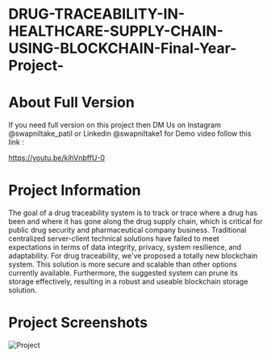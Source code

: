 # DRUG-TRACEABILITY-IN-HEALTHCARE-SUPPLY-CHAIN-USING-BLOCKCHAIN-Final-Year-Project-

# About Full Version
If you need full version on this project then DM Us on Instagram @swapniltake_patil or Linkedin @swapniltake1 for Demo video follow this link : 

https://youtu.be/kjhVnbffU-0


# Project Information 

The goal of a drug traceability system is to track or trace where a drug has been and where it has gone along the drug supply chain, which is critical for public drug security and pharmaceutical company business. Traditional centralized server-client technical solutions have failed to meet expectations in terms of data integrity, privacy, system resilience, and adaptability. For drug traceability, we've proposed a totally new blockchain system. This solution is more secure and scalable than other options currently available. Furthermore, the suggested system can prune its storage effectively, resulting in a robust and useable blockchain storage solution.

# Project Screenshots

![Project ](https://github.com/swapniltake1/DRUG-TRACEABILITY-IN-HEALTHCARE-SUPPLY-CHAIN-USING-BLOCKCHAIN-Final-Year-Project-/assets/61576958/2ede6174-6d5d-45d6-b540-ff555f7cdc76)
